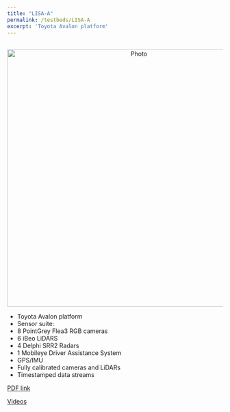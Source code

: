 ```yaml
---
title: "LISA-A"
permalink: /testbeds/LISA-A
excerpt: 'Toyota Avalon platform'
---
```

<p align="center">
  <img src="https://arangesh.github.io/images/LISA-A-im1.jpg?raw=true" alt="Photo" style="width: 600px;"/> 
</p>

* Toyota Avalon platform
* Sensor suite:
 * 8 PointGrey Flea3 RGB cameras
 * 6 iBeo LiDARS
 * 4 Delphi SRR2 Radars
 * 1 Mobileye Driver Assistance System
 * GPS/IMU
* Fully calibrated cameras and LiDARs
* Timestamped data streams

[PDF link](http://cvrr.ucsd.edu/testbeds/lisa-a/info.pdf)

[Videos](https://www.youtube.com/watch?v=NN0rvKv-Aq8&feature=youtu.be)
